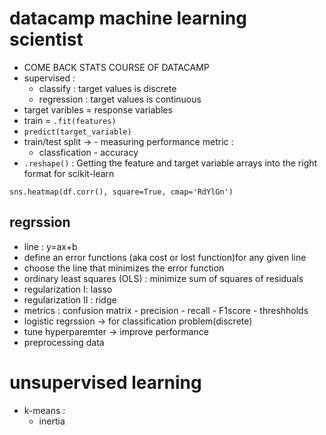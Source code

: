 # datacamp machine learning scientist
- COME BACK STATS COURSE OF DATACAMP
- supervised :
    - classify : target values is discrete
    - regression : target values is continuous
- target varibles = response variables
- train = `.fit(features)`
- `predict(target_variable)`
- train/test split -> - measuring performance metric :
    - classfication - accuracy
- `.reshape()` : Getting the feature and target variable arrays into the right format for scikit-learn

```
sns.heatmap(df.corr(), square=True, cmap='RdYlGn')
```

## regrssion
- line : y=ax+b
- define an error functions (aka cost or lost function)for any given line
- choose the line that minimizes the error function
- ordinary least squares (OLS) : minimize sum of squares of residuals
- regularization I: lasso
- regularization II : ridge
- metrics : confusion matrix - precision - recall - F1score - threshholds
- logistic regrssion -> for classification problem(discrete)
- tune hyperparemter -> improve performance
- preprocessing data

# unsupervised learning
- k-means :
    - inertia
